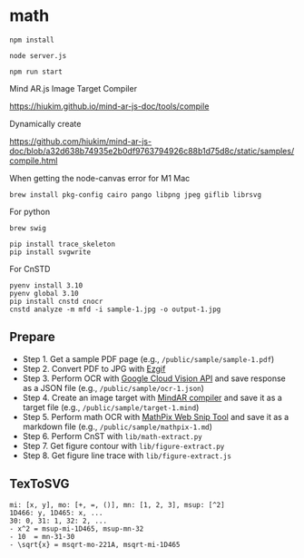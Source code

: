 # math

```
npm install
```

```
node server.js
```

```
npm run start
```

Mind AR.js Image Target Compiler

https://hiukim.github.io/mind-ar-js-doc/tools/compile


Dynamically create

https://github.com/hiukim/mind-ar-js-doc/blob/a32d638b74935e2b0df9763794926c88b1d75d8c/static/samples/compile.html


When getting the node-canvas error for M1 Mac

```
brew install pkg-config cairo pango libpng jpeg giflib librsvg
```

For python

```
brew swig
```

```
pip install trace_skeleton
pip install svgwrite
```

For CnSTD

```
pyenv install 3.10
pyenv global 3.10
pip install cnstd cnocr
cnstd analyze -m mfd -i sample-1.jpg -o output-1.jpg
```

## Prepare

- Step 1. Get a sample PDF page (e.g., `/public/sample/sample-1.pdf`)
- Step 2. Convert PDF to JPG with [Ezgif](https://ezgif.com/pdf-to-jpg)
- Step 3. Perform OCR with [Google Cloud Vision API](https://cloud.google.com/vision/docs/drag-and-drop) and save response as a JSON file (e.g., `/public/sample/ocr-1.json`)
- Step 4. Create an image target with [MindAR compiler](https://hiukim.github.io/mind-ar-js-doc/tools/compile/) and save it as a target file (e.g., `/public/sample/target-1.mind`)
- Step 5. Perform math OCR with [MathPix Web Snip Tool](https://snip.mathpix.com/) and save it as a markdown file (e.g., `/public/sample/mathpix-1.md`)
- Step 6. Perform CnST with `lib/math-extract.py`
- Step 7. Get figure contour with `lib/figure-extract.py`
- Step 8. Get figure line trace with `lib/figure-extract.js`


## TexToSVG

```
mi: [x, y], mo: [+, =, ()], mn: [1, 2, 3], msup: [^2]
1D466: y, 1D465: x, ...
30: 0, 31: 1, 32: 2, ...
- x^2 = msup-mi-1D465, msup-mn-32
- 10  = mn-31-30
- \sqrt{x} = msqrt-mo-221A, msqrt-mi-1D465
```

